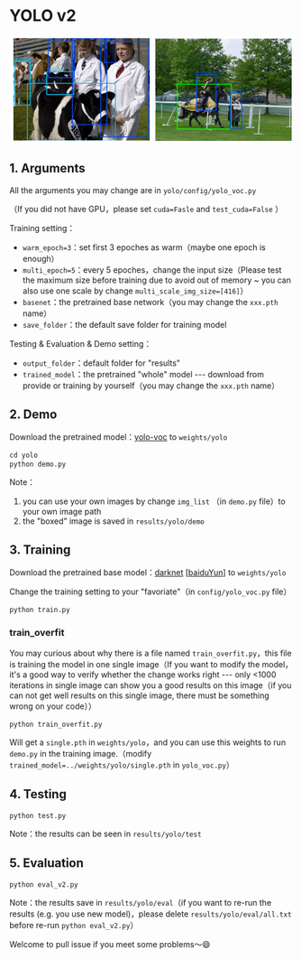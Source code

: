 # YOLO v2

![](../png/demo_yolo.png)

## 1. Arguments

All the arguments you may change are in  `yolo/config/yolo_voc.py`

（If you did not have GPU，please set `cuda=Fasle` and `test_cuda=False` ）

Training setting：

- `warm_epoch=3`：set first 3 epoches as warm（maybe one epoch is enough）
- `multi_epoch=5`：every 5 epoches，change the input size（Please test the maximum size before training due to avoid out of memory ~ you can also use one scale by change `multi_scale_img_size=[416]`）
- `basenet`：the pretrained base network（you may change the `xxx.pth` name）
- `save_folder`：the default save folder for training model

Testing & Evaluation & Demo setting：

- `output_folder`：default folder for "results" 
- `trained_model`：the pretrained "whole" model --- download from provide or training by yourself（you may change the `xxx.pth` name）

## 2. Demo

Download the pretrained model：[yolo-voc](https://drive.google.com/open?id=18J1jkENolbV_UW8l2Ds-RhNwFRUFtUZH) to `weights/yolo`

```shell
cd yolo
python demo.py
```

Note：

1. you can use your own images by change `img_list` （in `demo.py` file）to your own image path
2. the "boxed" image is saved in `results/yolo/demo`

## 3. Training

Download the pretrained base model：[darknet](https://drive.google.com/open?id=1Kmt3twmX7k18rtyID_zj4HR17sAL5L9P) [[baiduYun](https://pan.baidu.com/s/1fzojLMKnKbaMdPM-PqD8LQ)] to `weights/yolo`

Change the training setting to your "favoriate"（in `config/yolo_voc.py` file）

```shell
python train.py
```

### train_overfit

You may curious about why there is a file named `train_overfit.py`，this file is training the model in one single image（If you want to modify the model，it's a good way to verify whether the change works right --- only <1000 iterations in single image can show you a good results on this image（if you can not get well results on this single image, there must be something wrong on your code））

```shell
python train_overfit.py
```

Will get a `single.pth` in `weights/yolo`，and you can use this weights to run `demo.py` in the training image.（modify `trained_model=../weights/yolo/single.pth` in `yolo_voc.py`）

## 4. Testing

```shell
python test.py
```

Note：the results can be seen in `results/yolo/test`

## 5. Evaluation

```shell
python eval_v2.py
```

Note：the results save in `results/yolo/eval`（if you want to re-run the results (e.g. you use new model)，please delete `results/yolo/eval/all.txt` before re-run `python eval_v2.py`）



Welcome to pull issue if you meet some problems～:smile: